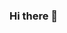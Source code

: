 ### Hi there 👋

<!--
**marvinrusinek/marvinrusinek** is a ✨ _special_ ✨ repository because its `README.md` (this file) appears on your GitHub profile.

Here are some ideas to get you started:

- 🔭 I’m currently working on completing devchallenges on devchallenges.io
- 🌱 I’m currently learning frontend developmenet with Angular
- 📫 How to reach me: marvinrusinek@gmail.com
-->
